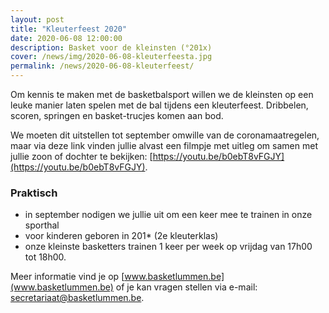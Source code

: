 ```yaml
---
layout: post
title: "Kleuterfeest 2020"
date: 2020-06-08 12:00:00
description: Basket voor de kleinsten (°201x)
cover: /news/img/2020-06-08-kleuterfeesta.jpg
permalink: /news/2020-06-08-kleuterfeest/
---
```

Om kennis te maken met de basketbalsport willen we de kleinsten op een leuke manier laten spelen met de bal tijdens een kleuterfeest. Dribbelen, scoren, springen en basket-trucjes komen aan bod.

We moeten dit uitstellen tot september omwille van de coronamaatregelen, maar via deze link vinden jullie alvast een filmpje met uitleg om samen met jullie zoon of dochter te bekijken: [https://youtu.be/b0ebT8vFGJY](https://youtu.be/b0ebT8vFGJY).

### Praktisch
- in september nodigen we jullie uit om een keer mee te trainen in onze sporthal
- voor kinderen geboren in 201* (2e kleuterklas)
- onze kleinste basketters trainen 1 keer per week op vrijdag van 17h00 tot 18h00.

Meer informatie vind je op [www.basketlummen.be](www.basketlummen.be) of je kan vragen stellen via e-mail: [secretariaat@basketlummen.be](mailto:secretariaat@basketlummen.be).
 
